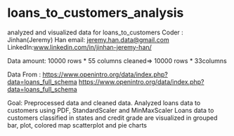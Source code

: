# loans_to_customers_analysis
analyzed and visualized data for loans_to_customers
Coder : Jinhan(Jeremy) Han email: jeremy.han.data@gmail.com LinkedIn:www.linkedin.com/in/jinhan-jeremy-han/

Data amount: 10000 rows * 55 columns cleaned=> 10000 rows * 33columns

Data From : https://www.openintro.org/data/index.php?data=loans_full_schema
https://www.openintro.org/data/index.php?data=loans_full_schema

Goal: Preprocessed data and cleaned data. Analyzed loans data to customers using PDF, StandardScaler and MinMaxScaler
      Loans data to customers classified in states and credit grade are visualized in grouped bar, plot, colored map scatterplot and pie charts    
